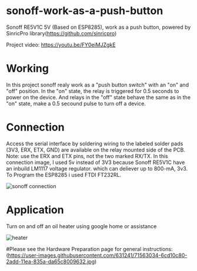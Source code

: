 # sonoff-work-as-a-push-button
Sonoff RE5V1C 5V (Based on ESP8285), work as a push button, powered by SinricPro library(https://github.com/sinricpro)

Project video: https://youtu.be/FY0eiMJZgkE


# Working
In this project sonoff realy work as a "push button switch" with an "on" and "off" position. 
In the "on" state, the relay is triggered for 0.5 seconds to power on the device.
And relays in the "off" state behave the same as in the "on" state, make a 0.5 secound pulse to turn off a device. 

# Connection
Access the serial interface by soldering wiring to the labeled solder pads (3V3, ERX, ETX, GND) are available on the relay mounted side of the PCB. Note: use the ERX and ETX pins, not the two marked RX/TX. 
In this connection image, I used 5v instead of 3V3 because Sonoff RE5V1C have an inbuild LM1117 voltage regulator. which can deliever up to 800-mA, 3v3.
To Program the ESP8285 i used FTDI FT232RL.

![sonoff connection](https://user-images.githubusercontent.com/77229506/110124905-098bea00-7e06-11eb-8299-4438df0a30cc.jpg)

# Application
Turn on and off an oil heater using google home or assistance

![heater](https://user-images.githubusercontent.com/77229506/110241355-ad56d080-7f93-11eb-83cb-77bf0fe1e415.jpg)


#Please see the Hardware Preparation page for general instructions:
(https://user-images.githubusercontent.com/631241/71563034-6cd10c80-2add-11ea-835a-da65c8009632.jpg)




